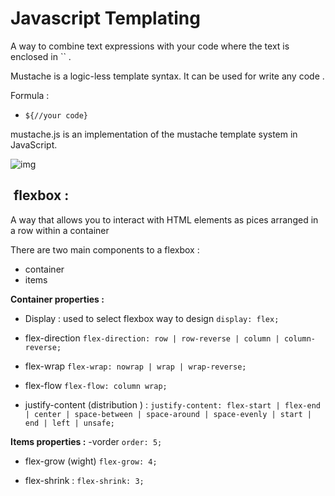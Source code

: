 # Javascript Templating

A way to combine text expressions with your code where the text is enclosed in `` .

Mustache is a logic-less template syntax. It can be used for write any code .

Formula :
- `${//your code}`

mustache.js is an implementation of the mustache template system in JavaScript.

![img](https://miro.medium.com/max/875/1*ES10lxr7tdRFVEKcRAgLEw.png)

##  flexbox :

A way that allows you to interact with HTML elements as pices arranged in a row within a container

There are two main components to a flexbox :
- container
- items

**Container properties :**
- Display : used to select flexbox way to design 
`display: flex;`

- flex-direction
`flex-direction: row | row-reverse | column | column-reverse;`
- flex-wrap
`flex-wrap: nowrap | wrap | wrap-reverse;`
- flex-flow
`flex-flow: column wrap;`
- justify-content (distribution ) :
`justify-content: flex-start | flex-end | center | space-between | space-around | space-evenly | start | end | left | unsafe;`

**Items properties :**
-vorder
`order: 5;`

- flex-grow (wight)
`flex-grow: 4;`

- flex-shrink :
`flex-shrink: 3;`


